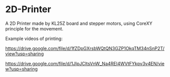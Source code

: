 # 2D-Printer
A 2D Printer made by KL25Z board and stepper motors, using CoreXY principle for the movement.


Example videos of printing:

https://drive.google.com/file/d/1fZDpGXrsbWQtQN3GZP1OkqTM34nSnP2T/view?usp=sharing

https://drive.google.com/file/d/1JIpJCltsVnW_Na4REI4WVtFYkpv3v4EN/view?usp=sharing
